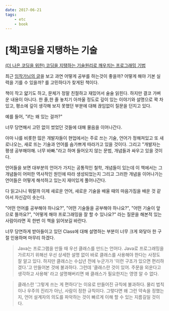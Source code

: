 ```yaml
---
date: 2017-06-21
tags: 
    - etc
    - book
---
```


# [책]코딩을 지탱하는 기술

[(더 나은 코딩을 위한) 코딩을 지탱하는 기술원리로 깨우치는 프로그래밍 기법](http://book.daum.net/detail/book.do?bookid=BOK00021363945IN)

최근 [임작가님의 글](http://m.zdnet.co.kr/column_view.asp?article_id=20170616090644#imadnews)을 보고 과연 어떻게 공부를 하는것이 좋을까? 어떻게 해야 기본 실력을 기를 수 있을까? 를 고민하다가 찾게된 책이다.


책이 작고 얇기도 하고, 문체가 정말 친절하고 재밌어서 술술 읽힌다. 하지만 결코 가벼운 내용이 아니다.
한 줄,한 줄 놓치기 아까울 정도로 깊이 있는 이야기와 설명으로 꽉 차있고, 평소에 깊이 생각해 보지 못했던 부분에 대해 끊임없이 질문을 던지고 있다.

예를 들어, "if는 왜 있는 걸까?"

너무 당연해서 고민 없이 썼었던 것들에 대해 물음을 이어나간다.

아마 나를 비롯한 많은 개발자들이 현업에서는 주로 쓰는 기술, 언어가 정해져있고 또 새로나오는, 새로 뜨는 기술과 언어를 숨가쁘게 따라가고 있을 것이다.
그리고 "개발자는 평생 공부해야해. 너무 바빠."라고 하며 들어오지 않는 문법, 개념들과 싸우고 있을 것이다.

언어들을 보면 대부분의 언어가 가지는 공통적인 철학, 개념들이 있는데 이 책에서는 그 개념들이 어떠한 역사적인 원인에 따라 생성되었는지 그리고 그러한 개념을 이어나가는 언어들은 어떻게 해석하고 있는지 재미있게 풀어나간다.

다 읽고나니 뭐랄까 이제 새로운 언어, 새로운 기술을 배울 때의 마음가짐을 배운 것 같아서 자신감이 솟는다.

"어떤 언어를 공부해야 하나요?", "어떤 기술들을 공부해야 하나요?", "어떤 기술이 앞으로 뜰까요?", "어떻게 해야 프로그래밍을 잘 할 수 있나요?" 라는 질문을 해본적 있는 사람이라면 꼭 한번 이 책을 읽어보길 바란다.

너무 당연하게 받아들이고 있던 Class에 대해 설명하는 부분이 너무 크게 와닿아 한 구절 인용하며 마무리 하겠다.

> Java는 프로그램을 만들 때 우선 클래스를 만드는 언어다. Java로 프로그래밍을 가르치기 위해선 우선 상세한 설명 없이 바로 클래스를 사용해야 한다는 사정도 잘 알고 있다. 하지만 클래스는 수십년 전에 누군가가 '이런 구조가 있으면 편리하겠다.'고 만들어본 것에 불과하다. 그런데 '클래스란 것이 있어. 주문을 외운다고 생각하고 사용해' 라고 설명해버리면 왜 클래스가 필요한지는 영영 알 수 없다.

> 클래스란 '그렇게 쓰는 게 편하다'는 이유로 만들어진 규칙에 불과하다. 물리 법칙이나 우주의 진리가 아닌, 사람이 정한 규칙이다. 그렇다면 왜 그런 약속을 정했는지, 언어 설계자의 의도를 파악하는 것이 빠르게 이해 할 수 있는 지름길일 것이다.
